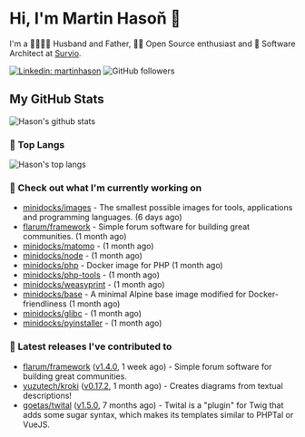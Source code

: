 # Hi, I'm Martin Hasoň 👋

I'm a 👨‍👩‍👧‍👦 Husband and Father, 🧑‍💻 Open Source enthusiast and 📐 Software Architect at [Survio](https://www.survio.com).

[![Linkedin: martinhason](https://img.shields.io/badge/-Martin%20Hasoň-blue?style=flat-square&logo=Linkedin&logoColor=white&link=https://www.linkedin.com/in/martinhason/)](https://www.linkedin.com/in/martinhason/)
![GitHub followers](https://img.shields.io/github/followers/hason?label=Follow&style=social)


## My GitHub Stats
![Hason's github stats](https://github-readme-stats.vercel.app/api?username=hason&show_icons=true&include_all_commits=true&theme=dracula&hide_border=true&hide_title=true)

### 💾 Top Langs
![Hason's top langs](https://github-readme-stats.vercel.app/api/top-langs/?username=hason&layout=compact&theme=dracula&hide_border=true&hide_title=true)

### 👷 Check out what I'm currently working on

- [minidocks/images](https://github.com/minidocks/images) - The smallest possible images for tools, applications and programming languages. (6 days ago)
- [flarum/framework](https://github.com/flarum/framework) - Simple forum software for building great communities. (1 month ago)
- [minidocks/matomo](https://github.com/minidocks/matomo) -  (1 month ago)
- [minidocks/node](https://github.com/minidocks/node) -  (1 month ago)
- [minidocks/php](https://github.com/minidocks/php) - Docker image for PHP (1 month ago)
- [minidocks/php-tools](https://github.com/minidocks/php-tools) -  (1 month ago)
- [minidocks/weasyprint](https://github.com/minidocks/weasyprint) -  (1 month ago)
- [minidocks/base](https://github.com/minidocks/base) - A minimal Alpine base image modified for Docker-friendliness (1 month ago)
- [minidocks/glibc](https://github.com/minidocks/glibc) -  (1 month ago)
- [minidocks/pyinstaller](https://github.com/minidocks/pyinstaller) -  (1 month ago)

### 🔭 Latest releases I've contributed to

- [flarum/framework](https://github.com/flarum/framework) ([v1.4.0](https://github.com/flarum/framework/releases/tag/v1.4.0), 1 week ago) - Simple forum software for building great communities.
- [yuzutech/kroki](https://github.com/yuzutech/kroki) ([v0.17.2](https://github.com/yuzutech/kroki/releases/tag/v0.17.2), 1 month ago) - Creates diagrams from textual descriptions!
- [goetas/twital](https://github.com/goetas/twital) ([v1.5.0](https://github.com/goetas/twital/releases/tag/v1.5.0), 7 months ago) - Twital is a &#34;plugin&#34; for Twig that adds some sugar syntax, which makes its templates similar to PHPTal or VueJS.
